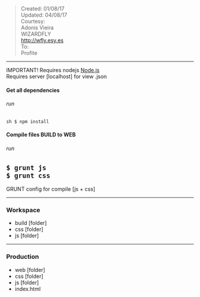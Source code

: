 > Created: 01/08/17<br />
> Updated: 04/08/17<br />
> Courtesy:<br />
> 	Adonis Vieira<br />
>   WIZARDFLY<br />
>   http://wfly.esy.es<br />
> To:<br />
>   Profite<br />

---

IMPORTANT!
Requires nodejs [Node.js](https://nodejs.org/en/)<br />
Requires server [localhost] for view .json

#### Get all dependencies
###### run
`sh
$ npm install
`
#### Compile files BUILD to WEB
###### run
`
$ grunt js
`<br />
`
$ grunt css
`
---

GRUNT config for compile [js + css]

---

### Workspace
* build [folder]
* css [folder]
* js [folder]

---

### Production
* web [folder]
* css [folder]
* js [folder]
* index.html
